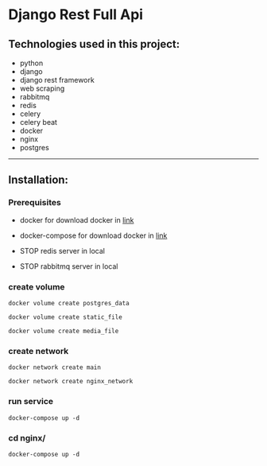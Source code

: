 # Django Rest Full Api


## Technologies used in this project:
  - python
  - django
  - django rest framework
  - web scraping 
  - rabbitmq 
  - redis
  - celery 
  - celery beat
  - docker 
  - nginx
  - postgres
  
   ------------------------------------
   
## Installation:
   ### Prerequisites
   - docker
      for download docker in [link](https://docs.docker.com/engine/install/)

   - docker-compose
      for download docker in [link](https://docs.docker.com/compose/install/)

   - STOP redis server in local
   - STOP rabbitmq server in local
  
   ### create volume

    docker volume create postgres_data
    
    docker volume create static_file
    
    docker volume create media_file
   
   ### create network
   
    docker network create main
    
    docker network create nginx_network
   
   ### run service 
 
    docker-compose up -d
    
   ### cd **nginx/**

    docker-compose up -d
